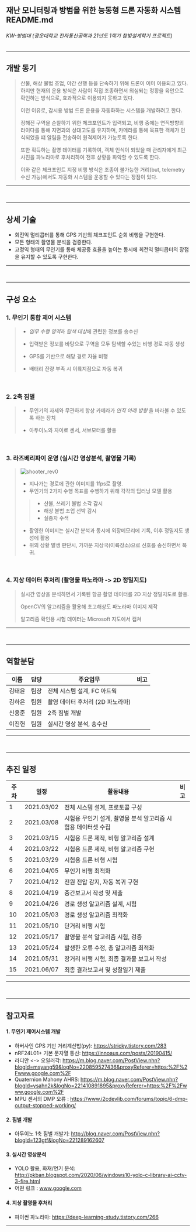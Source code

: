 







## 재난 모니터링과 방범을 위한 능동형 드론 자동화 시스템 README.md

###### KW-방범대 (광운대학교 전자통신공학과 21년도 1학기 참빛설계학기 프로젝트)



---
## 개발 동기
> 산불, 해상 불법 조업, 야간 산행 등을 단속하기 위해 드론이 이미 이용되고 있다. 하지만 현재의 운용 방식은 사람이 직접 조종하면서 의심되는 정황을 육안으로 확인하는 방식으로, 효과적으로 이용되지 못하고 있다.
>
> 이런 이유로, 감시용 방범 드론 운용을 자동화하는 시스템을 개발하려고 한다.
>
> 정해진 구역을 순찰하기 위한 체크포인트가 입력되고, 비행 중에는 연직방향의 라이다를 통해 지면과의 상대고도를 유지하며, 카메라를 통해 목표한 객체가 인식되었을 떄 알림을 전송하여 원격제어가 가능토록 한다.
>
> 또한 획득하는 촬영 데이터를 기록하여, 객체 인식이 되었을 때 관리자에게 최근 사진을 파노라마로 후처리하여 전후 상황을 파악할 수 있도록 한다.
>
> 이와 같은 체크포인트 지정 비행 방식은 조종이 불가능한 거리(but, telemetry 수신 가능)에서도 자동화 시스템을 운용할 수 있다는 장점이 있다.
---


<br>


---
## 상세 기술

- 회전익 멀티콥터를 통해 GPS 기반의 체크포인트 순회 비행을 구현한다.
- 모든 형태의 촬영물 분석을 검증한다.
- 고정익 형태의 무인기를 통해 체공중 효율을 높이는 동시에 회전익 멀티콥터의 장점을 유지할 수 있도록 구현한다.

---

<br>

---
## 구성 요소

### 1. 무인기 통합 제어 시스템
>
> - *임무 수행 영역*과 *탐색 대상*에 관련한 정보를 송수신
>
> - 입력받은 정보를 바탕으로 구역을 모두 탐색할 수있는 비행 경로 자동 생성
>
> - GPS를 기반으로 해당 경로 자율 비행
>
> - 배터리 잔량 부족 시 이륙지점으로 자동 복귀


<br>


### 2. 2축 짐벌
>
> - 무인기의 자세와 무관하게 항상 카메라가 *연직 아래 방향* 을 바라볼 수 있도록 하는 장치
>
> - 아두이노와 자이로 센서, 서보모터를 활용

<br>


### 3. 라즈베리파이 운영 (실시간 영상분석, 촬영물 기록)
>
> ![shooter_rev0](https://user-images.githubusercontent.com/52745064/104879843-f16d2200-59a1-11eb-8994-50cbca7b4714.png)
>
>- 지나가는 경로에 관한 이미지를 1fps로 촬영.
>- 무인기의 2가지 수행 목표를 수행하기 위해 각각의 딥러닝 모델 활용
>>   - 산불, 쓰레기 불법 소각 감시
>>   - 해상 불법 조업 선박 감시
>>   - 실종자 수색
>
>- 촬영한 이미지는 실시간 분석과 동시에 외장메모리에 기록, 이후 정밀지도 생성에 활용
>- 위의 상황 발생 판단시, 가까운 지상국(이륙장소)으로 신호를 송신하면서 복귀.


<br>


### 4. 지상 데이터 후처리 (촬영물 파노라마 -> 2D 정밀지도)

> 실시간 영상을 분석하면서 기록된 항공 촬영 데이터를 2D 지상 정밀지도로 활용.
>
> OpenCV의 알고리즘을 활용해 초고해상도 파노라마 이미지 제작
>
> 알고리즘 확인용 시험 데이터는 Microsoft 지도에서 캡쳐
---


<br>


---
## 역할분담
| 이름 | 담당 | 주요업무 | 비고 |
| - | - | - | - |
| 김태윤 | 팀장 | 전체 시스템 설계, FC 아트웍 | |
| 김하은 | 팀원 | 촬영 데이터 후처리 (2D 파노라마) | |
| 신용준 | 팀원 | 2축 짐벌 개발 | |
| 이진헌 | 팀원 | 실시간 영상 분석, 송수신 | |
---


<br>


---
## 추진 일정
| 주차 | 일정 | 활동내용 | 비고 |
| - | - | - | -|
| 1 | 2021.03/02 | 전체 시스템 설계, 프로토콜 구성 |
| 2 | 2021.03/08 | 시험용 무인기 설계, 촬영물 분석 알고리즘 시험용 데이터셋 수집
| 3 | 2021.03/15 | 시험용 드론 제작, 비행 알고리즘 설계
| 4 | 2021.03/22 | 시험용 드론 제작, 비행 알고리즘 구현
| 5 | 2021.03/29 | 시험용 드론 비행 시험
| 6 | 2021.04/05 | 무인기 비행 최적화
| 7 | 2021.04/12 | 전원 전압 감지, 자동 복귀 구현
| 8 | 2021.04/19 | 중간보고서 작성 및 제출
| 9 | 2021.04/26 | 경로 생성 알고리즘 설계, 시험
| 10 | 2021.05/03 | 경로 생성 알고리즘 최적화
| 11 | 2021.05/10 | 단거리 비행 시험
| 12 | 2021.05/17 | 촬영물 분석 알고리즘 시험, 검증
| 13 | 2021.05/24 | 발생한 오류 수정, 총 알고리즘 최적화
| 14 | 2021.05/31 | 장거리 비행 시험, 최종 결과물 보고서 작성
| 15 | 2021.06/07 | 최종 결과보고서 및 성찰일기 제출
---


<br>


---
## 참고자료

#### 1. 무인기 제어시스템 개발
* 하버사인 GPS 기반 거리계산법(py): https://stricky.tistory.com/283
* nRF24L01+ 기본 문자열 통신: https://innoaus.com/posts/20190415/
* 라디안 <-> 오일러각: https://m.blog.naver.com/PostView.nhn?blogId=msyang59&logNo=220859527436&proxyReferer=https:%2F%2Fwww.google.com%2F
* Quaternion Mahony AHRS: https://m.blog.naver.com/PostView.nhn?blogId=ysahn2k&logNo=221410891895&proxyReferer=https:%2F%2Fwww.google.com%2F
* MPU 센서의 DMP 오류 : https://www.i2cdevlib.com/forums/topic/6-dmp-output-stopped-working/

#### 2. 짐벌 개발
* 아두이노 1축 짐벌 개발기: http://blog.naver.com/PostView.nhn?blogId=123gtf&logNo=221289162607

#### 3. 실시간 영상분석
* YOLO 활용, 화재/연기 분석: http://pkban.blogspot.com/2020/06/windows10-yolo-c-library-ai-cctv-3-fire.html
* 어떤 링크 : www.google.com

#### 4. 지상 촬영물 후처리
*  파이썬 파노라마: https://deep-learning-study.tistory.com/266
---


